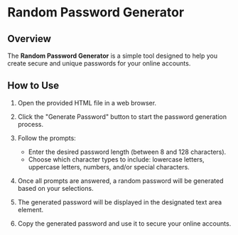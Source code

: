 # Random Password Generator

## Overview

The **Random Password Generator** is a simple tool designed to help you create secure and unique passwords for your online accounts. 

## How to Use

1. Open the provided HTML file in a web browser.

2. Click the "Generate Password" button to start the password generation process.

3. Follow the prompts:
   - Enter the desired password length (between 8 and 128 characters).
   - Choose which character types to include: lowercase letters, uppercase letters, numbers, and/or special characters.

4. Once all prompts are answered, a random password will be generated based on your selections.

5. The generated password will be displayed in the designated text area element.

6. Copy the generated password and use it to secure your online accounts.
